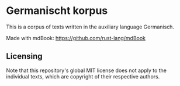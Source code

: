 # Germanischt korpus
This is a corpus of texts written in the auxiliary language Germanisch.

Made with mdBook: https://github.com/rust-lang/mdBook

## Licensing
Note that this repository's global MIT license does not apply to the individual texts, which are copyright of their respective authors.
